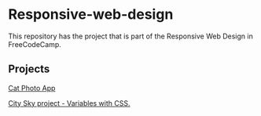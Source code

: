 # Responsive-web-design
This repository has the project that is part of the Responsive Web Design in FreeCodeCamp.


## Projects
[Cat Photo App](https://github.com/CesarPasillas/responsive-web-design/tree/main/Cat%20Photo%20App)

[City Sky project - Variables with CSS.](https://github.com/CesarPasillas/responsive-web-design/tree/main/Building%20a%20City%20Sky)
